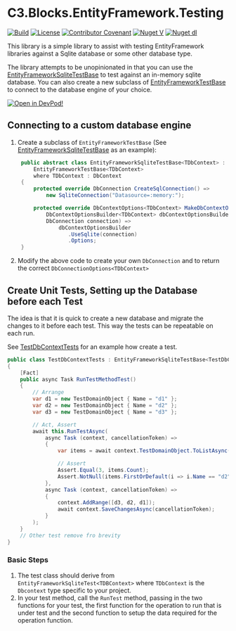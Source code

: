 # C3.Blocks.EntityFramework.Testing

[![Build](https://github.com/code-correct-collective/C3.Blocks.EntityFramework.Testing/actions/workflows/main.yml/badge.svg)](https://github.com/code-correct-collective/C3.Blocks.EntityFramework.Testing/actions/workflows/main.yml)
[![License](https://img.shields.io/badge/license-MIT-orange.svg)](https://github.com/code-correct-collective/C3.Blocks.EntityFramework.Testing/blob/main/LICENSE)
[![Contributor Covenant](https://img.shields.io/badge/Contributor%20Covenant-2.1-4baaaa.svg)](https://github.com/code-correct-collective/C3.Blocks.EntityFramework.Testing/blob/main/CODE_OF_CONDUCT.md)
[![Nuget V](https://img.shields.io/nuget/v/CodeCorrectCollective.Blocks.EntityFramework.Testing.svg)](https://www.nuget.org/packages/CodeCorrectCollective.Blocks.EntityFramework.Testing)
[![Nuget dl](https://img.shields.io/nuget/dt/CodeCorrectCollective.Blocks.EntityFramework.Testing.svg)](https://www.nuget.org/packages/CodeCorrectCollective.Blocks.EntityFramework.Testing)

This library is a simple library to assist with testing EntityFramework libraries against a Sqlite database
or some other database type.

The library attempts to be unopinionated in that you can use the [EntityFrameworkSqliteTestBase](./src/C3.Blocks.EntityFramework.Testing/EntityFrameworkSqliteTestBase.cs)
to test against an in-memory sqlite database. You can also create a new subclass of [EntityFrameworkTestBase](./src/C3.Blocks.EntityFramework.Testing/EntityFrameworkTestBase.cs)
to connect to the database engine of your choice.

[![Open in DevPod!](https://devpod.sh/assets/open-in-devpod.svg)](https://devpod.sh/open#https://github.com/code-correct-collective/C3.Blocks.EntityFramework.Testing)

## Connecting to a custom database engine

1. Create a subclass of `EntityFrameworkTestBase` (See [EntityFrameworkSqliteTestBase](./src/C3.Blocks.EntityFramework.Testing/EntityFrameworkSqliteTestBase.cs) as an example):
   ```csharp
    public abstract class EntityFrameworkSqliteTestBase<TDbContext> : 
        EntityFrameworkTestBase<TDbContext>
        where TDbContext : DbContext
    {
        protected override DbConnection CreateSqlConnection() => 
            new SqliteConnection("Datasource=:memory:");

        protected override DbContextOptions<TDbContext> MakeDbContextOptions(
            DbContextOptionsBuilder<TDbContext> dbContextOptionsBuilder,
            DbConnection connection) =>
                dbContextOptionsBuilder
                   .UseSqlite(connection)
                   .Options;
    }
   ```
2. Modify the above code to create your own `DbConnection` and to return the correct `DbConnectionOptions<TDbContext>`

## Create Unit Tests, Setting up the Database before each Test
The idea is that it is quick to create a new database and migrate the changes to it before each test.
This way the tests can be repeatable on each run.

See [TestDbContextTests](./tests/C3.Blocks.EntityFramework.Testing.Tests/TestDbContextTests.cs) for an example how create a test.

```csharp
public class TestDbContextTests : EntityFrameworkSqliteTestBase<TestDbContext>
{
    [Fact]
    public async Task RunTestMethodTest()
    {
        // Arrange
        var d1 = new TestDomainObject { Name = "d1" };
        var d2 = new TestDomainObject { Name = "d2" };
        var d3 = new TestDomainObject { Name = "d3" };

        // Act, Assert
        await this.RunTestAsync(
            async Task (context, cancellationToken) =>
            {
                var items = await context.TestDomainObject.ToListAsync(cancellationToken);

                // Assert
                Assert.Equal(3, items.Count);
                Assert.NotNull(items.FirstOrDefault(i => i.Name == "d2"));
            },
            async Task (context, cancellationToken) =>
            {
                context.AddRange([d3, d2, d1]);
                await context.SaveChangesAsync(cancellationToken);
            }
        );
    }
    // Other test remove fro brevity
}
```

### Basic Steps
1. The test class should derive from `EntityFrameworkSqliteTest<TDBContext>` 
where `TDbContext` is the `Dbcontext` type specific to your project.
2. In your test method, call the `RunTest` method, passing in the two functions for your test, the first function for the operation to run that is under test and the second function to setup the data required for the operation function.
